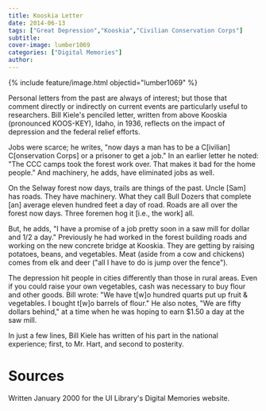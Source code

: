 ```yaml
---
title: Kooskia Letter
date: 2014-06-13
tags: ["Great Depression","Kooskia","Civilian Conservation Corps"]
subtitle: 
cover-image: lumber1069
categories: ["Digital Memories"]
author:
---
```


{% include feature/image.html objectid="lumber1069" %}

Personal letters from the past are always of interest; but those that comment directly or indirectly on current events are particularly useful to researchers. Bill Kiele's penciled letter, written from above Kooskia (pronounced KOOS-KEY), Idaho, in 1936, reflects on the impact of depression and the federal relief efforts.

Jobs were scarce; he writes, "now days a man has to be a C[ivilian] C[onservation Corps] or a prisoner to get a job." In an earlier letter he noted: "The CCC camps took the forest work over. That makes it bad for the home people." And machinery, he adds, have eliminated jobs as well.

On the Selway forest now days, trails are things of the past. Uncle [Sam] has roads. They have machinery. What they call Bull Dozers that complete [an] average eleven hundred feet a day of road. Roads are all over the forest now days. Three foremen hog it [i.e., the work] all.

But, he adds, "I have a promise of a job pretty soon in a saw mill for dollar and 1/2 a day." Previously he had worked in the forest building roads and working on the new concrete bridge at Kooskia. They are getting by raising potatoes, beans, and vegetables. Meat (aside from a cow and chickens) comes from elk and deer ("all I have to do is jump over the fence").

The depression hit people in cities differently than those in rural areas. Even if you could raise your own vegetables, cash was necessary to buy flour and other goods. Bill wrote: "We have t[w]o hundred quarts put up fruit & vegetables. I bought t[w]o barrels of flour." He also notes, "We are fifty dollars behind," at a time when he was hoping to earn $1.50 a day at the saw mill.

In just a few lines, Bill Kiele has written of his part in the national experience; first, to Mr. Hart, and second to posterity.

# Sources

Written January 2000 for the UI Library's Digital Memories website.
